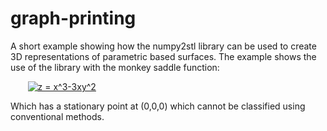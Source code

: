 # graph-printing

A short example showing how the numpy2stl library can be used to create 3D representations of parametric based surfaces. The example shows the use of the library with the monkey saddle function:

&nbsp;&nbsp;&nbsp;&nbsp;&nbsp;&nbsp;
<a href="https://www.codecogs.com/eqnedit.php?latex=z&space;=&space;x^3-3xy^2" target="_blank"><img src="https://latex.codecogs.com/gif.latex?z&space;=&space;x^3-3xy^2" title="z = x^3-3xy^2" /></a>

Which has a stationary point at (0,0,0) which cannot be classified using conventional methods.


